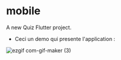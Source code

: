 # mobile

A new Quiz Flutter project.
* Ceci un demo qui presente l'application :

![ezgif com-gif-maker (3)](https://user-images.githubusercontent.com/56113196/133996603-53cc9e6e-7f75-4de1-ae15-d33d9d991b38.gif)
